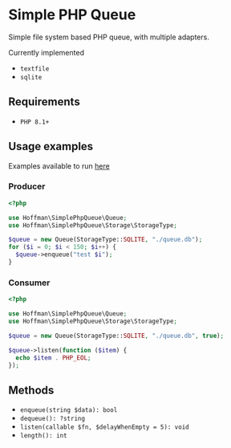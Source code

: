 Simple PHP Queue
===

Simple file system based PHP queue, with multiple adapters.

Currently implemented

- `textfile`
- `sqlite`

## Requirements

- `PHP 8.1+`

## Usage examples

Examples available to run [here](./examples/)

### Producer

```php
<?php

use Hoffman\SimplePhpQueue\Queue;
use Hoffman\SimplePhpQueue\Storage\StorageType;

$queue = new Queue(StorageType::SQLITE, "./queue.db");
for ($i = 0; $i < 150; $i++) {
  $queue->enqueue("test $i");
}
```

### Consumer

```php
<?php 

use Hoffman\SimplePhpQueue\Queue;
use Hoffman\SimplePhpQueue\Storage\StorageType;

$queue = new Queue(StorageType::SQLITE, "./queue.db", true);

$queue->listen(function ($item) {
  echo $item . PHP_EOL;
});
```


## Methods

- `enqueue(string $data): bool`
- `dequeue(): ?string`
- `listen(callable $fn, $delayWhenEmpty = 5): void`
- `length(): int`